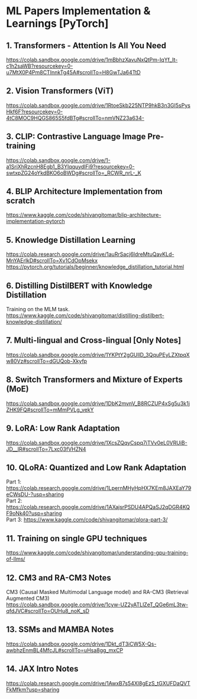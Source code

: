 # ML Papers Implementation & Learnings [PyTorch]

## 1. Transformers - Attention Is All You Need
https://colab.sandbox.google.com/drive/1mBbhzXavuNxQtPm-IqYf_It-c1h2saWB?resourcekey=0-u7MtX0P4Pm8CTInnkTg45A#scrollTo=H8GwTJa64TtD

## 2. Vision Transformers (ViT)
https://colab.sandbox.google.com/drive/1RtoeSkb225NTP9hkB3n3GI5sPysHkf6F?resourcekey=0-4tC8MOC9HQGS865S5fdBTg#scrollTo=nmVNZ23a634-

## 3. CLIP: Contrastive Language Image Pre-training
https://colab.sandbox.google.com/drive/1-a1SriXhRzcnH8Egb1_B3YIqquydlFi9?resourcekey=0-swtxpZG24oYkdBKO6oBWDg#scrollTo=_RCWR_nrL-_K

## 4. BLIP Architecture Implementation from scratch
https://www.kaggle.com/code/shivangitomar/blip-architecture-implementation-pytorch

## 5. Knowledge Distillation Learning
https://colab.research.google.com/drive/1auRrSacj6IdreMtuQavKLd-MnYAErlkD#scrollTo=Xv1CdOpMsekx <br>
https://pytorch.org/tutorials/beginner/knowledge_distillation_tutorial.html

## 6. Distilling DistilBERT with Knowledge Distillation
Training on the MLM task.<br>
https://www.kaggle.com/code/shivangitomar/distilling-distilbert-knowledge-distillation/

## 7. Multi-lingual and Cross-lingual [Only Notes]
https://colab.sandbox.google.com/drive/1YKPtY2gGUllD_3QquPEyLZXtpqXw80Vz#scrollTo=dGUQob-Xkyfp

## 8. Switch Transformers and Mixture of Experts (MoE)
https://colab.sandbox.google.com/drive/1DbK2mvnV_B8RCZUP4xSg5u3k1jZHK9FQ#scrollTo=mMmPVLg_vekY

## 9. LoRA: Low Rank Adaptation
https://colab.sandbox.google.com/drive/1XcsZQqyCspq7iTVv0eL0VRUiB-JD__IR#scrollTo=7Lxc03fVHZN4

## 10. QLoRA: Quantized and Low Rank Adaptation
Part 1: https://colab.research.google.com/drive/1LpernMHyHpHX7KEm8JAXEaY79eCWsDU-?usp=sharing </br>
Part 2: https://colab.research.google.com/drive/1AXajsrPSDU4APQaSJ2qDGR4KQF9oNk40?usp=sharing </br>
Part 3: https://www.kaggle.com/code/shivangitomar/qlora-part-3/

## 11. Training on single GPU techniques
https://www.kaggle.com/code/shivangitomar/understanding-gpu-training-of-llms/

## 12. CM3 and RA-CM3 Notes
CM3 (Causal Masked Multimodal Language model) and RA-CM3 (Retrieval Augmented CM3) </br>
https://colab.sandbox.google.com/drive/1cyw-UZ2yATLlZeT_QGe6mL3tw-qfdJVC#scrollTo=OUHu8_noK_sD

## 13. SSMs and MAMBA Notes
https://colab.sandbox.google.com/drive/1Dkt_dT3iCW5X-Qs-awbhzEnmBL4MfcJL#scrollTo=uHsa8gg_mxCP

## 14. JAX Intro Notes
https://colab.research.google.com/drive/1AwxB7s54Xl8gEzS_tGXUFDaQVTFkMfkm?usp=sharing
